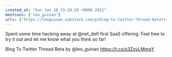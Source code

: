 ```yaml
---
created_at: "Sun Jan 10 23:20:29 +0000 2021"
mentions: ['leo_guinan']
urls: ['https://leoguinan.substack.com/p/blog-to-twitter-thread-beta?r=c4nu3&utm_campaign=post&utm_medium=web&utm_source=twitter']
---
```


Spent some time hacking away at @net_defi first SaaS offering. Feel free to try it out and let me know what you think so far!

Blog To Twitter Thread Beta by @leo_guinan https://t.co/s3ZsyLMmgY